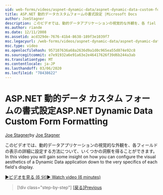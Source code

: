```yaml
---
uid: web-forms/videos/aspnet-dynamic-data/aspnet-dynamic-data-custom-form-formatting
title: ASP.NET 動的データカスタムフォームの書式設定 |Microsoft Docs
author: JoeStagner
description: このビデオでは、動的データアプリケーションの視覚的な外観を、各 fiel の詳細に設定する方法について理解を深めます...
ms.author: riande
ms.date: 12/11/2008
ms.assetid: acd329de-7676-41b4-8638-189f3e1039f7
msc.legacyurl: /web-forms/videos/aspnet-dynamic-data/aspnet-dynamic-data-custom-form-formatting
msc.type: video
ms.openlocfilehash: 957107636a68a2636d9a1d0c965ea55d074e92c8
ms.sourcegitcommit: e7e91932a6e91a63e2e46417626f39d6b244a3ab
ms.translationtype: MT
ms.contentlocale: ja-JP
ms.lasthandoff: 03/06/2020
ms.locfileid: "78438622"
---
```

# <a name="aspnet-dynamic-data-custom-form-formatting"></a><span data-ttu-id="07884-103">ASP.NET 動的データ カスタム フォームの書式設定</span><span class="sxs-lookup"><span data-stu-id="07884-103">ASP.NET Dynamic Data Custom Form Formatting</span></span>

<span data-ttu-id="07884-104">[Joe Stagner](https://github.com/JoeStagner)</span><span class="sxs-lookup"><span data-stu-id="07884-104">by [Joe Stagner](https://github.com/JoeStagner)</span></span>

<span data-ttu-id="07884-105">このビデオでは、動的データアプリケーションの視覚的な外観を、各フィールドの表示の詳細に設定する方法について、いくつかの洞察を得ることができます。</span><span class="sxs-lookup"><span data-stu-id="07884-105">In this video you will gain some insight on how you can configure the visual aesthetics of a Dynamic Data application down to the very specifics of each field's display.</span></span>

[<span data-ttu-id="07884-106">&#9654;ビデオを見る (6 分)</span><span class="sxs-lookup"><span data-stu-id="07884-106">&#9654; Watch video (6 minutes)</span></span>](https://channel9.msdn.com/Blogs/ASP-NET-Site-Videos/aspnet-dynamic-data-custom-form-formatting)

> [!div class="step-by-step"]
> <span data-ttu-id="07884-107">[[戻る]](how-to-create-table-specific-custom-forms-in-an-aspnet-dynamic-data-application.md)</span><span class="sxs-lookup"><span data-stu-id="07884-107">[Previous](how-to-create-table-specific-custom-forms-in-an-aspnet-dynamic-data-application.md)</span></span>
